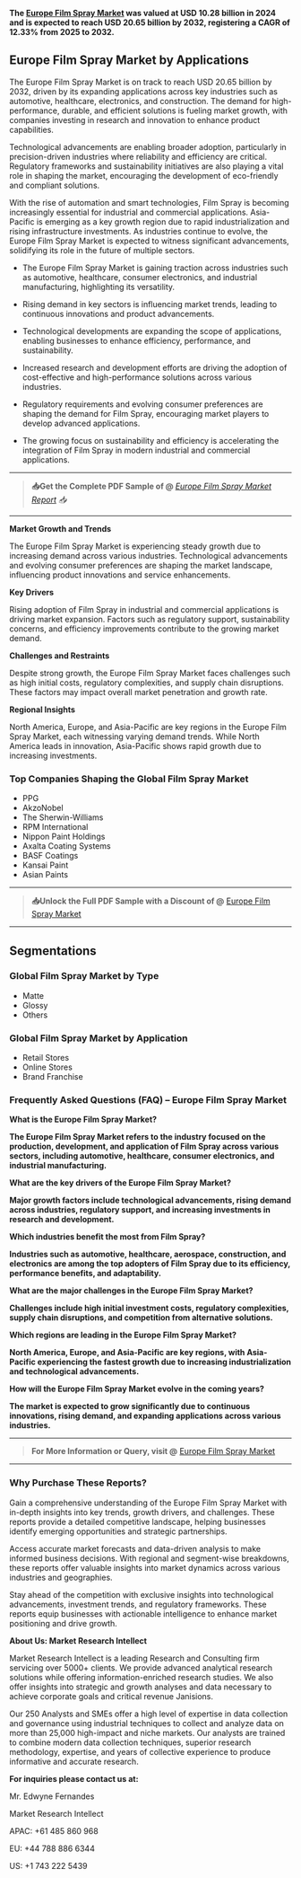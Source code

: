 <p><strong>The <a href="https://www.marketresearchintellect.com/download-sample/?rid=934052&amp;utm_source=Pulse-April-Europe&amp;utm_medium=852">Europe Film Spray Market</a> was valued at USD 10.28 billion in 2024 and is expected to reach USD 20.65 billion by 2032, registering a CAGR of 12.33% from 2025 to 2032.</strong></p><h2>Europe Film Spray Market by Applications&nbsp;</h2><p><p>The Europe Film Spray Market is on track to reach USD 20.65 billion by 2032, driven by its expanding applications across key industries such as automotive, healthcare, electronics, and construction. The demand for high-performance, durable, and efficient solutions is fueling market growth, with companies investing in research and innovation to enhance product capabilities.</p><p>Technological advancements are enabling broader adoption, particularly in precision-driven industries where reliability and efficiency are critical. Regulatory frameworks and sustainability initiatives are also playing a vital role in shaping the market, encouraging the development of eco-friendly and compliant solutions.</p><p>With the rise of automation and smart technologies, Film Spray is becoming increasingly essential for industrial and commercial applications. Asia-Pacific is emerging as a key growth region due to rapid industrialization and rising infrastructure investments. As industries continue to evolve, the Europe Film Spray Market is expected to witness significant advancements, solidifying its role in the future of multiple sectors.</p></p><ul><li><p>The Europe Film Spray Market is gaining traction across industries such as automotive, healthcare, consumer electronics, and industrial manufacturing, highlighting its versatility.</p></li><li><p>Rising demand in key sectors is influencing market trends, leading to continuous innovations and product advancements.</p></li><li><p>Technological developments are expanding the scope of applications, enabling businesses to enhance efficiency, performance, and sustainability.</p></li><li><p>Increased research and development efforts are driving the adoption of cost-effective and high-performance solutions across various industries.</p></li><li><p>Regulatory requirements and evolving consumer preferences are shaping the demand for Film Spray, encouraging market players to develop advanced applications.</p></li><li><p>The growing focus on sustainability and efficiency is accelerating the integration of Film Spray in modern industrial and commercial applications.</p></li></ul><hr /><blockquote><p><strong><span class="font-[700]">📥Get the Complete PDF Sample of @ </span></strong><em><span class="font-[700]"><a href="https://www.marketresearchintellect.com/download-sample/?rid=934052&amp;utm_source=Pulse-April-Europe&amp;utm_medium=852" target="_blank" data-tracking-control-name="article-ssr-frontend-pulse_little-text-block" data-tracking-will-navigate="" data-test-link="">Europe Film Spray Market Report</a>&nbsp;📥</span></em></p></blockquote><hr /><p class="" data-start="77" data-end="360"><strong data-start="77" data-end="105">Market Growth and Trends</strong></p><p class="" data-start="77" data-end="360">The Europe Film Spray Market is experiencing steady growth due to increasing demand across various industries. Technological advancements and evolving consumer preferences are shaping the market landscape, influencing product innovations and service enhancements.</p><p class="" data-start="362" data-end="606"><strong data-start="362" data-end="377">Key Drivers</strong></p><p class="" data-start="362" data-end="606">Rising adoption of Film Spray in industrial and commercial applications is driving market expansion. Factors such as regulatory support, sustainability concerns, and efficiency improvements contribute to the growing market demand.</p><p class="" data-start="608" data-end="849"><strong data-start="608" data-end="637">Challenges and Restraints</strong></p><p class="" data-start="608" data-end="849">Despite strong growth, the Europe Film Spray Market faces challenges such as high initial costs, regulatory complexities, and supply chain disruptions. These factors may impact overall market penetration and growth rate.</p><p class="" data-start="851" data-end="1095"><strong data-start="851" data-end="872">Regional Insights</strong></p><p class="" data-start="851" data-end="1095">North America, Europe, and Asia-Pacific are key regions in the Europe Film Spray Market, each witnessing varying demand trends. While North America leads in innovation, Asia-Pacific shows rapid growth due to increasing investments.</p><p><h3>Top Companies Shaping the Global Film Spray Market </h3><ul><li>PPG</li><li>AkzoNobel</li><li>The Sherwin-Williams</li><li>RPM International</li><li>Nippon Paint Holdings</li><li>Axalta Coating Systems</li><li>BASF Coatings</li><li>Kansai Paint</li><li>Asian Paints</li></ul></p><hr /><blockquote><p><strong>📥Unlock the Full PDF Sample with a Discount of @</strong> <a href="https://www.marketresearchintellect.com/ask-for-discount/?rid=934052&amp;utm_source=Pulse-April-Europe&amp;utm_medium=852">Europe Film Spray Market</a></p></blockquote><hr /><p><h2>Segmentations</h2><h3>Global Film Spray Market by Type</h3><ul><li>Matte</li><li>Glossy</li><li>Others</li></ul><h3>Global Film Spray Market by Application</h3><ul><li>Retail Stores</li><li>Online Stores</li><li>Brand Franchise</li></ul></p><h3><strong>Frequently Asked Questions (FAQ) &ndash; Europe Film Spray Market</strong></h3><p><strong>What is the Europe Film Spray Market?</strong></p><p><strong>The Europe Film Spray Market refers to the industry focused on the production, development, and application of Film Spray across various sectors, including automotive, healthcare, consumer electronics, and industrial manufacturing.</strong></p><p><strong>What are the key drivers of the Europe Film Spray Market?</strong></p><p><strong>Major growth factors include technological advancements, rising demand across industries, regulatory support, and increasing investments in research and development.</strong></p><p><strong>Which industries benefit the most from Film Spray?</strong></p><p><strong>Industries such as automotive, healthcare, aerospace, construction, and electronics are among the top adopters of Film Spray due to its efficiency, performance benefits, and adaptability.</strong></p><p><strong>What are the major challenges in the Europe Film Spray Market?</strong></p><p><strong>Challenges include high initial investment costs, regulatory complexities, supply chain disruptions, and competition from alternative solutions.</strong></p><p><strong>Which regions are leading in the Europe Film Spray Market?</strong></p><p><strong>North America, Europe, and Asia-Pacific are key regions, with Asia-Pacific experiencing the fastest growth due to increasing industrialization and technological advancements.</strong></p><p><strong>How will the Europe Film Spray Market evolve in the coming years?</strong></p><p><strong>The market is expected to grow significantly due to continuous innovations, rising demand, and expanding applications across various industries.</strong></p><hr /><blockquote><p><span class="font-[700]"><strong>For More Information or Query, visit&nbsp;@</strong>&nbsp;</span><span class="font-[700]"><a href="https://www.marketresearchintellect.com/product/global-film-spray-market/?utm_source=Linkedin&utm_medium=852" target="_blank" data-tracking-control-name="article-ssr-frontend-pulse_little-text-block" data-tracking-will-navigate="" data-test-link="">Europe Film Spray Market</a></span></p></blockquote><hr /><h3><strong data-start="0" data-end="31">Why Purchase These Reports?</strong></h3><p class="" data-start="35" data-end="297">Gain a comprehensive understanding of the Europe Film Spray Market with in-depth insights into key trends, growth drivers, and challenges. These reports provide a detailed competitive landscape, helping businesses identify emerging opportunities and strategic partnerships.</p><p class="" data-start="299" data-end="540">Access accurate market forecasts and data-driven analysis to make informed business decisions. With regional and segment-wise breakdowns, these reports offer valuable insights into market dynamics across various industries and geographies.</p><p class="" data-start="542" data-end="784">Stay ahead of the competition with exclusive insights into technological advancements, investment trends, and regulatory frameworks. These reports equip businesses with actionable intelligence to enhance market positioning and drive growth.</p><p><strong><span class="font-[700]">About Us: Market Research Intellect</span></strong></p><p><span class="">Market Research Intellect is a leading Research and Consulting firm servicing over 5000+ clients. We provide advanced analytical research solutions while offering information-enriched research studies.&nbsp;</span>We also offer insights into strategic and growth analyses and data necessary to achieve corporate goals and critical revenue Janisions.</p><p><span class="">Our 250 Analysts and SMEs offer a high level of expertise in data collection and governance using industrial techniques to collect and analyze data on more than 25,000 high-impact and niche markets. Our analysts are trained to combine modern data collection techniques, superior research methodology, expertise, and years of collective experience to produce informative and accurate research.</span></p><p><strong>For inquiries please contact us at:</strong></p><p>Mr. Edwyne Fernandes</p><p>Market Research Intellect</p><p>APAC: +61 485 860 968</p><p>EU: +44 788 886 6344</p><p>US: +1 743 222 5439</p>